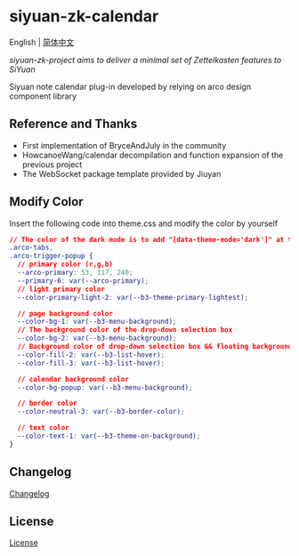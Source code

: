 # siyuan-zk-calendar

English \| [简体中文](README_zh_CN.md)

*siyuan-zk-project aims to deliver a minimal set of Zettelkasten features to SiYuan*

Siyuan note calendar plug-in developed by relying on arco design component library

## Reference and Thanks

- First implementation of BryceAndJuly in the community
- HowcanoeWang/calendar decompilation and function expansion of the previous project
- The WebSocket package template provided by Jiuyan

## Modify Color

Insert the following code into theme.css and modify the color by yourself

```css
// The color of the dark mode is to add "[data-theme-mode='dark']" at the beginning of the next two lines
.arco-tabs,
.arco-trigger-popup {
  // primary color (r,g,b)
  --arco-primary: 53, 117, 240;
  --primary-6: var(--arco-primary);
  // light primary color
  --color-primary-light-2: var(--b3-theme-primary-lightest);

  // page background color
  --color-bg-1: var(--b3-menu-background);
  // The background color of the drop-down selection box
  --color-bg-2: var(--b3-menu-background);
  // Background color of drop-down selection box && floating background color of drop-down menu options
  --color-fill-2: var(--b3-list-hover);
  --color-fill-3: var(--b3-list-hover);

  // calendar background color
  --color-bg-popup: var(--b3-menu-background);

  // border color
  --color-neutral-3: var(--b3-border-color);

  // text color
  --color-text-1: var(--b3-theme-on-background);
}
```

## Changelog

[Changelog](./CHANGELOG.md)

## License

[License](./LICENSE)
